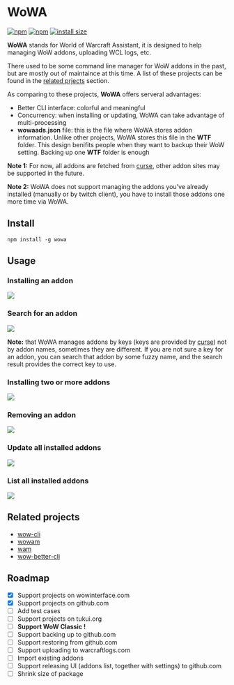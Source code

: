 # WoWA

[![npm](https://img.shields.io/npm/v/wowa.svg)](https://www.npmjs.com/package/wowa)
[![npm](https://img.shields.io/npm/l/wowa.svg)](https://github.com/antiwinter/wowa/blob/master/LICENSE)
[![install size](https://packagephobia.now.sh/badge?p=wowa)](https://packagephobia.now.sh/result?p=wowa)

**WoWA** stands for World of Warcraft Assistant, it is designed to help managing WoW addons, uploading WCL logs, etc.

There used to be some command line manager for WoW addons in the past, but are mostly out of maintaince at this time. A list of these projects can be found in the [related prjects](#related-projects) section.

As comparing to these projects, **WoWA** offers serveral advantages:

- Better CLI interface: colorful and meaningful
- Concurrency: when installing or updating, WoWA can take advantage of multi-processing
- **wowaads.json** file: this is the file where WoWA stores addon information. Unlike other projects, WoWA stores this file in the **WTF** folder. This design benifits people when they want to backup their WoW setting. Backing up one **WTF** folder is enough

**Note 1:** For now, all addons are fetched from [curse](https://www.curseforge.com), other addon sites may be supported in the future.

**Note 2:** WoWA does not support managing the addons you've already installed (manually or by twitch client), you have to install those addons one more time via WoWA.

## Install

```
npm install -g wowa
```

## Usage

### Installing an addon

![](https://raw.githubusercontent.com/antiwinter/wowa/master/docs/ins1-min.gif)

### Search for an addon

![](https://raw.githubusercontent.com/antiwinter/wowa/master/docs/search-min.gif)

**Note:** that WoWA manages addons by keys (keys are provided by [curse](https://www.curseforge.com)) not by addon names, sometimes they are different. If you are not sure a key for an addon, you can search that addon by some fuzzy name, and the search result provides the correct key to use.

### Installing two or more addons

![](https://raw.githubusercontent.com/antiwinter/wowa/master/docs/ins2-min.gif)

### Removing an addon

![](https://raw.githubusercontent.com/antiwinter/wowa/master/docs/rm-min.gif)

### Update all installed addons

![](https://raw.githubusercontent.com/antiwinter/wowa/master/docs/update-min.gif)

### List all installed addons

![](https://raw.githubusercontent.com/antiwinter/wowa/master/docs/ls-min.gif)

## Related projects

- [wow-cli](https://github.com/zekesonxx/wow-cli)
- [wowam](https://github.com/acdtrx/wowam)
- [wam](https://github.com/Sumolari/WAM)
- [wow-better-cli](https://github.com/DayBr3ak/wow-better-cli)

## Roadmap

- [x] Support projects on wowinterface.com
- [x] Support projects on github.com
- [ ] Add test cases
- [ ] Support projects on tukui.org
- [ ] **Support WoW Classic !**
- [ ] Support backing up to github.com
- [ ] Support restoring from github.com
- [ ] Support uploading to warcraftlogs.com
- [ ] Import existing addons
- [ ] Support releasing UI (addons list, together with settings) to github.com
- [ ] Shrink size of package
